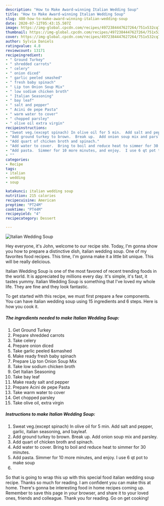 ```yaml
---
description: "How to Make Award-winning Italian Wedding Soup"
title: "How to Make Award-winning Italian Wedding Soup"
slug: 480-how-to-make-award-winning-italian-wedding-soup
date: 2020-07-12T05:43:15.507Z
image: https://img-global.cpcdn.com/recipes/4972384447627264/751x532cq70/italian-wedding-soup-recipe-main-photo.jpg
thumbnail: https://img-global.cpcdn.com/recipes/4972384447627264/751x532cq70/italian-wedding-soup-recipe-main-photo.jpg
cover: https://img-global.cpcdn.com/recipes/4972384447627264/751x532cq70/italian-wedding-soup-recipe-main-photo.jpg
author: Sylvia Daniels
ratingvalue: 4.8
reviewcount: 13171
recipeingredient:
- " Ground Turkey"
- " shredded carrots"
- " celery"
- " onion diced"
- " garlic peeled smashed"
- " fresh baby spinach"
- " Lip ton Onion Soup Mix"
- " low sodium chicken broth"
- " Italian Seasoning"
- " bay leaf"
- " salt and pepper"
- " Acini de pepe Pasta"
- " warm water to cover"
- " chopped parsley"
- " olive oil extra virgin"
recipeinstructions:
- "Sweat veg.(except spinach) In olive oil for 5 min.  Add salt and pepper, garlic, italian seasoning, and bayleaf."
- "Add ground turkey to brown.  Break up.  Add onion soup mix and parsley."
- "Add quart of chicken broth and spinach."
- "Add water to cover.  Bring to boil and reduce heat to simmer for 30 minutes."
- "Add pasta.  Simmer for 10 more minutes, and enjoy.  I use 6 qt pot to make soup"
- ""
categories:
- Recipe
tags:
- italian
- wedding
- soup

katakunci: italian wedding soup 
nutrition: 215 calories
recipecuisine: American
preptime: "PT24M"
cooktime: "PT44M"
recipeyield: "4"
recipecategory: Dessert

---
```



![Italian Wedding Soup](https://img-global.cpcdn.com/recipes/4972384447627264/751x532cq70/italian-wedding-soup-recipe-main-photo.jpg)

Hey everyone, it's John, welcome to our recipe site. Today, I'm gonna show you how to prepare a distinctive dish, italian wedding soup. One of my favorites food recipes. This time, I'm gonna make it a little bit unique. This will be really delicious.



Italian Wedding Soup is one of the most favored of recent trending foods in the world. It is appreciated by millions every day. It's simple, it's fast, it tastes yummy. Italian Wedding Soup is something that I've loved my whole life. They are fine and they look fantastic.


To get started with this recipe, we must first prepare a few components. You can have italian wedding soup using 15 ingredients and 6 steps. Here is how you cook it.

<!--inarticleads1-->

##### The ingredients needed to make Italian Wedding Soup:

1. Get  Ground Turkey
1. Prepare  shredded carrots
1. Take  celery
1. Prepare  onion diced
1. Take  garlic peeled &amp;smashed
1. Make ready  fresh baby spinach
1. Prepare  Lip ton Onion Soup Mix
1. Take  low sodium chicken broth
1. Get  Italian Seasoning
1. Take  bay leaf
1. Make ready  salt and pepper
1. Prepare  Acini de pepe Pasta
1. Take  warm water to cover
1. Get  chopped parsley
1. Take  olive oil, extra virgin




<!--inarticleads2-->

##### Instructions to make Italian Wedding Soup:

1. Sweat veg.(except spinach) In olive oil for 5 min.  Add salt and pepper, garlic, italian seasoning, and bayleaf.
1. Add ground turkey to brown.  Break up.  Add onion soup mix and parsley.
1. Add quart of chicken broth and spinach.
1. Add water to cover.  Bring to boil and reduce heat to simmer for 30 minutes.
1. Add pasta.  Simmer for 10 more minutes, and enjoy.  I use 6 qt pot to make soup
1. 




So that is going to wrap this up with this special food italian wedding soup recipe. Thanks so much for reading. I am confident you can make this at home. There's gonna be interesting food in home recipes coming up. Remember to save this page in your browser, and share it to your loved ones, friends and colleague. Thank you for reading. Go on get cooking!
